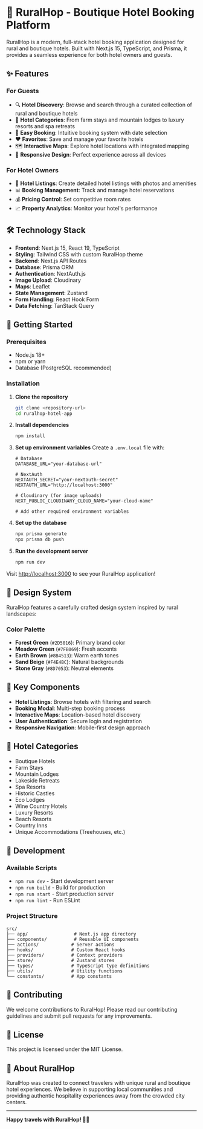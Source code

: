 # 🏡 RuralHop - Boutique Hotel Booking Platform

RuralHop is a modern, full-stack hotel booking application designed for rural and boutique hotels. Built with Next.js 15, TypeScript, and Prisma, it provides a seamless experience for both hotel owners and guests.

## ✨ Features

### For Guests
- 🔍 **Hotel Discovery**: Browse and search through a curated collection of rural and boutique hotels
- 🏨 **Hotel Categories**: From farm stays and mountain lodges to luxury resorts and spa retreats
- 📅 **Easy Booking**: Intuitive booking system with date selection
- ❤️ **Favorites**: Save and manage your favorite hotels
- 🗺️ **Interactive Maps**: Explore hotel locations with integrated mapping
- 📱 **Responsive Design**: Perfect experience across all devices

### For Hotel Owners
- 🏨 **Hotel Listings**: Create detailed hotel listings with photos and amenities
- 📊 **Booking Management**: Track and manage hotel reservations
- 💰 **Pricing Control**: Set competitive room rates
- 📈 **Property Analytics**: Monitor your hotel's performance

## 🛠️ Technology Stack

- **Frontend**: Next.js 15, React 19, TypeScript
- **Styling**: Tailwind CSS with custom RuralHop theme
- **Backend**: Next.js API Routes
- **Database**: Prisma ORM
- **Authentication**: NextAuth.js
- **Image Upload**: Cloudinary
- **Maps**: Leaflet
- **State Management**: Zustand
- **Form Handling**: React Hook Form
- **Data Fetching**: TanStack Query

## 🚀 Getting Started

### Prerequisites
- Node.js 18+ 
- npm or yarn
- Database (PostgreSQL recommended)

### Installation

1. **Clone the repository**
   ```bash
   git clone <repository-url>
   cd ruralhop-hotel-app
   ```

2. **Install dependencies**
   ```bash
   npm install
   ```

3. **Set up environment variables**
   Create a `.env.local` file with:
   ```env
   # Database
   DATABASE_URL="your-database-url"
   
   # NextAuth
   NEXTAUTH_SECRET="your-nextauth-secret"
   NEXTAUTH_URL="http://localhost:3000"
   
   # Cloudinary (for image uploads)
   NEXT_PUBLIC_CLOUDINARY_CLOUD_NAME="your-cloud-name"
   
   # Add other required environment variables
   ```

4. **Set up the database**
   ```bash
   npx prisma generate
   npx prisma db push
   ```

5. **Run the development server**
   ```bash
   npm run dev
   ```

Visit [http://localhost:3000](http://localhost:3000) to see your RuralHop application!

## 🎨 Design System

RuralHop features a carefully crafted design system inspired by rural landscapes:

### Color Palette
- **Forest Green** (`#2D5016`): Primary brand color
- **Meadow Green** (`#7FB069`): Fresh accents
- **Earth Brown** (`#8B4513`): Warm earth tones
- **Sand Beige** (`#F4E4BC`): Natural backgrounds
- **Stone Gray** (`#8D7053`): Neutral elements

## 📱 Key Components

- **Hotel Listings**: Browse hotels with filtering and search
- **Booking Modal**: Multi-step booking process
- **Interactive Maps**: Location-based hotel discovery
- **User Authentication**: Secure login and registration
- **Responsive Navigation**: Mobile-first design approach

## 🏨 Hotel Categories

- Boutique Hotels
- Farm Stays
- Mountain Lodges
- Lakeside Retreats
- Spa Resorts
- Historic Castles
- Eco Lodges
- Wine Country Hotels
- Luxury Resorts
- Beach Resorts
- Country Inns
- Unique Accommodations (Treehouses, etc.)

## 🔧 Development

### Available Scripts

- `npm run dev` - Start development server
- `npm run build` - Build for production
- `npm run start` - Start production server
- `npm run lint` - Run ESLint

### Project Structure

```
src/
├── app/                 # Next.js app directory
├── components/          # Reusable UI components
├── actions/            # Server actions
├── hooks/              # Custom React hooks
├── providers/          # Context providers
├── store/              # Zustand stores
├── types/              # TypeScript type definitions
├── utils/              # Utility functions
└── constants/          # App constants
```

## 🤝 Contributing

We welcome contributions to RuralHop! Please read our contributing guidelines and submit pull requests for any improvements.

## 📄 License

This project is licensed under the MIT License.

## 🌟 About RuralHop

RuralHop was created to connect travelers with unique rural and boutique hotel experiences. We believe in supporting local communities and providing authentic hospitality experiences away from the crowded city centers.

---

**Happy travels with RuralHop! 🏡✨**
